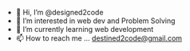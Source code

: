 - 👋 Hi, I’m @designed2code
- 👀 I’m interested in web dev and Problem Solving
- 🌱 I’m currently learning web development
- 📫 How to reach me ...
 destined2code@gmail.com

<!---
designed2code/designed2code is a ✨ special ✨ repository because its `README.md` (this file) appears on your GitHub profile.
You can click the Preview link to take a look at your changes.
--->
